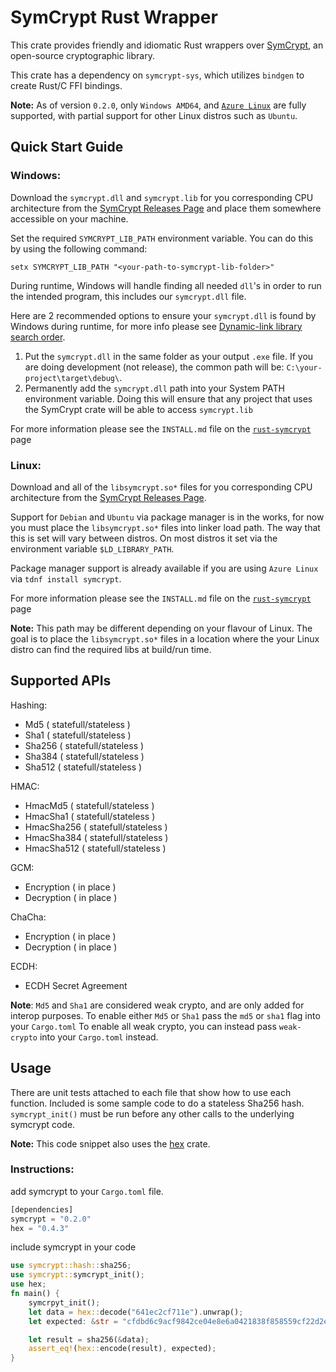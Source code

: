 # SymCrypt Rust Wrapper

This crate provides friendly and idiomatic Rust wrappers over [SymCrypt](https://github.com/microsoft/SymCrypt), an open-source cryptographic library.

This crate has a dependency on `symcrypt-sys`, which utilizes `bindgen` to create Rust/C FFI bindings.

**Note:** As of version `0.2.0`, only `Windows AMD64`, and [`Azure Linux`](https://github.com/microsoft/azurelinux) are fully supported, with partial support for other Linux distros such as `Ubuntu`.

## Quick Start Guide

### Windows:
Download the `symcrypt.dll` and `symcrypt.lib` for you corresponding CPU architecture from the [SymCrypt Releases Page](https://github.com/microsoft/SymCrypt/releases/tag/v103.4.2) and place them somewhere accessible on your machine.

Set the required `SYMCRYPT_LIB_PATH` environment variable. You can do this by using the following command:

`setx SYMCRYPT_LIB_PATH "<your-path-to-symcrypt-lib-folder>"`

During runtime, Windows will handle finding all needed `dll`'s in order to run the intended program, this includes our `symcrypt.dll` file.

Here are 2 recommended options to ensure your `symcrypt.dll` is found by Windows during runtime, for more info please see [Dynamic-link library search order](https://learn.microsoft.com/en-us/windows/win32/dlls/dynamic-link-library-search-order).

1. Put the `symcrypt.dll` in the same folder as your output `.exe` file. If you are doing development (not release), the common path will be: `C:\your-project\target\debug\`.
2. Permanently add the `symcrypt.dll` path into your System PATH environment variable. Doing this will ensure that any project that uses the SymCrypt crate will be able to access `symcrypt.lib`

For more information please see the `INSTALL.md` file on the [`rust-symcrypt`](https://github.com/microsoft/rust-symcrypt/tree/main/rust-symcrypt) page

### Linux:
Download and all of the `libsymcrypt.so*` files for you corresponding CPU architecture from the [SymCrypt Releases Page](https://github.com/microsoft/SymCrypt/releases/tag/v103.4.2).

Support for `Debian` and `Ubuntu` via package manager is in the works, for now you must place the `libsymcrypt.so*` files into linker load path. The way that this is set will vary between distros. On most distros it set via the environment variable `$LD_LIBRARY_PATH`. 

Package manager support is already available if you are using `Azure Linux` via `tdnf install symcrypt`.

For more information please see the `INSTALL.md` file on the [`rust-symcrypt`](https://github.com/microsoft/rust-symcrypt/tree/main/rust-symcrypt) page

**Note:** This path may be different depending on your flavour of Linux. The goal is to place the `libsymcrypt.so*` files in a location where the your Linux distro can find the required libs at build/run time.


## Supported APIs

 Hashing:
- Md5 ( statefull/stateless )
- Sha1 ( statefull/stateless )
- Sha256 ( statefull/stateless )
- Sha384 ( statefull/stateless )
- Sha512 ( statefull/stateless )

HMAC:
- HmacMd5 ( statefull/stateless )
- HmacSha1 ( statefull/stateless )
- HmacSha256 ( statefull/stateless )
- HmacSha384 ( statefull/stateless )
- HmacSha512 ( statefull/stateless )

GCM:
- Encryption ( in place )
- Decryption ( in place )

ChaCha:
- Encryption ( in place )
- Decryption ( in place )

ECDH:
- ECDH Secret Agreement

**Note**: `Md5` and `Sha1` are considered weak crypto, and are only added for interop purposes.
To enable either `Md5` or `Sha1` pass the `md5` or `sha1` flag into your `Cargo.toml`
To enable all weak crypto, you can instead pass `weak-crypto` into your `Cargo.toml` instead.

## Usage
There are unit tests attached to each file that show how to use each function. Included is some sample code to do a stateless Sha256 hash. `symcrypt_init()` must be run before any other calls to the underlying symcrypt code.

**Note:** This code snippet also uses the [hex](https://crates.io/crates/hex) crate.

### Instructions:  

add symcrypt to your `Cargo.toml` file.

```rust
[dependencies]
symcrypt = "0.2.0"
hex = "0.4.3"
```

include symcrypt in your code  

```rust
use symcrypt::hash::sha256; 
use symcrypt::symcrypt_init();
use hex;
fn main() {
    symcrpyt_init();
    let data = hex::decode("641ec2cf711e").unwrap();
    let expected: &str = "cfdbd6c9acf9842ce04e8e6a0421838f858559cf22d2ea8a38bd07d5e4692233";

    let result = sha256(&data);
    assert_eq!(hex::encode(result), expected);
}
```
